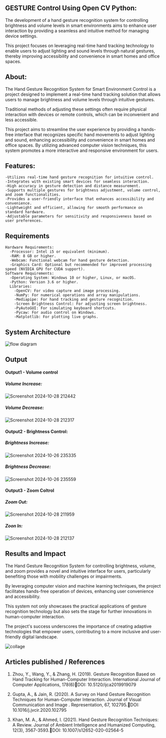 ## GESTURE Control Using Open CV Python:

The development of a hand gesture recognition system for controlling brightness and volume levels in smart environments aims to enhance user interaction by providing a seamless and intuitive method for managing device settings. 

This project focuses on leveraging real-time hand tracking technology to enable users to adjust lighting and sound levels through natural gestures, thereby improving accessibility and convenience in smart homes and office spaces.

## About:

The Hand Gesture Recognition System for Smart Environment Control is a project designed to implement a real-time hand tracking solution that allows users to manage brightness and volume levels through intuitive gestures. 

Traditional methods of adjusting these settings often require physical interaction with devices or remote controls, which can be inconvenient and less accessible. 

This project aims to streamline the user experience by providing a hands-free interface that recognizes specific hand movements to adjust lighting and sound, enhancing accessibility and convenience in smart homes and office spaces. By utilizing advanced computer vision techniques, this system promotes a more interactive and responsive environment for users.

## Features:
```
-Utilizes real-time hand gesture recognition for intuitive control.
-Integrates with existing smart devices for seamless interaction.
-High accuracy in gesture detection and distance measurement.
-Supports multiple gestures for brightness adjustment, volume control, and zoom functionalities.
-Provides a user-friendly interface that enhances accessibility and convenience.
-Lightweight and efficient, allowing for smooth performance on standard hardware.
-Adjustable parameters for sensitivity and responsiveness based on user preferences.
```
## Requirements
```
Hardware Requirements:
  -Processor: Intel i5 or equivalent (minimum).
  -RAM: 8 GB or higher.
  -Webcam: Functional webcam for hand gesture detection.
  -Graphics Card: Optional but recommended for improved processing speed (NVIDIA GPU for CUDA support).
Software Requirements:
  -Operating System: Windows 10 or higher, Linux, or macOS.
  -Python: Version 3.6 or higher.
  Libraries:
    -OpenCV: For video capture and image processing.
    -NumPy: For numerical operations and array manipulations.
    -Mediapipe: For hand tracking and gesture recognition.
    -Screen Brightness Control: For adjusting screen brightness.
    -PyAutoGUI: For simulating keyboard shortcuts.
    -Pycaw: For audio control on Windows.
    -Matplotlib: For plotting live graphs.
```
## System Architecture

![flow diagram](https://github.com/user-attachments/assets/b3a6d074-9bd0-4ee0-b36e-56db2a06fa2b)


## Output

<!--Embed the Output picture at respective places as shown below as shown below-->
#### Output1 - Volume control

##### Volume Increase:

![Screenshot 2024-10-28 212442](https://github.com/user-attachments/assets/e149eaf9-f1f0-4922-a6ad-925e5d479c2d)


##### Volume Decrease:

![Screenshot 2024-10-28 212317](https://github.com/user-attachments/assets/6376c9d8-29cc-4460-91a8-fe3b0ba34503)


#### Output2 - Brightness Control:

  ##### Brightness Increase:
  
![Screenshot 2024-10-26 235335](https://github.com/user-attachments/assets/6ff0168d-033b-46d5-a5c5-7d2b20b93ada)

  ##### Brightness Decrease:
  
![Screenshot 2024-10-26 235559](https://github.com/user-attachments/assets/41a48e1a-5e4d-4b93-a278-f02ad42f5371)

#### Output3 - Zoom Coltrol
   ##### Zoom Out:

![Screenshot 2024-10-28 211959](https://github.com/user-attachments/assets/48eb3713-3752-4fa9-97ac-9c03c1ba1f17)


   ##### Zoon In:

   ![Screenshot 2024-10-28 212137](https://github.com/user-attachments/assets/8f4b264b-8aa3-46f9-91f6-563a2fdb5809)


## Results and Impact
The Hand Gesture Recognition System for controlling brightness, volume, and zoom provides a novel and intuitive interface for users, particularly benefiting those with mobility challenges or impairments.

By leveraging computer vision and machine learning techniques, the project facilitates hands-free operation of devices, enhancing user convenience and accessibility.

This system not only showcases the practical applications of gesture recognition technology but also sets the stage for further innovations in human-computer interaction. 

The project's success underscores the importance of creating adaptive technologies that empower users, contributing to a more inclusive and user-friendly digital landscape.

![collage](https://github.com/user-attachments/assets/7575ea44-ae66-4d0c-b24c-84849dbba061)


## Articles published / References
1. Zhou, Y., Wang, Y., & Zhang, H. (2019). Gesture Recognition Based on Hand Tracking for Human-Computer Interaction. International Journal of Computer Applications, 178(6)DOI: 10.5120/ijca2019919079

2. Gupta, A., & Jain, R. (2020). A Survey on Hand Gesture Recognition Techniques for Human-Computer Interaction. Journal of Visual Communication and Image . Representation, 67, 102795.DOI: 10.1016/j.jvcir.2020.102795

3. Khan, M. A., & Ahmed, I. (2021). Hand Gesture Recognition Techniques: A Review. Journal of Ambient Intelligence and Humanized Computing, 12(3), 3567-3593.DOI: 10.1007/s12652-020-02564-5




